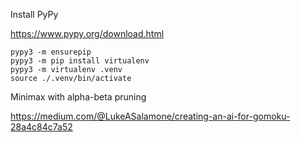 Install PyPy

https://www.pypy.org/download.html

```
pypy3 -m ensurepip
pypy3 -m pip install virtualenv
pypy3 -m virtualenv .venv
source ./.venv/bin/activate
```

Minimax with alpha-beta pruning

https://medium.com/@LukeASalamone/creating-an-ai-for-gomoku-28a4c84c7a52
